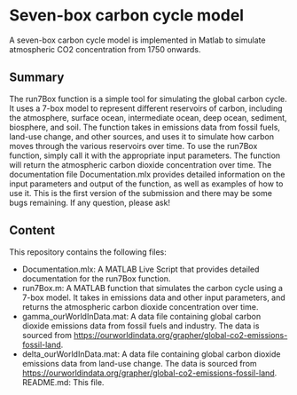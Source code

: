 # Seven-box carbon cycle model
A seven-box carbon cycle model is implemented in Matlab to simulate atmospheric CO2 concentration from 1750 onwards.

## Summary

The run7Box function is a simple tool for simulating the global carbon cycle. It uses a 7-box model to represent different reservoirs of carbon, including the atmosphere, surface ocean, intermediate ocean, deep ocean, sediment, biosphere, and soil. The function takes in emissions data from fossil fuels, land-use change, and other sources, and uses it to simulate how carbon moves through the various reservoirs over time. To use the run7Box function, simply call it with the appropriate input parameters. The function will return the atmospheric carbon dioxide concentration over time. The documentation file Documentation.mlx provides detailed information on the input parameters and output of the function, as well as examples of how to use it. This is the first version of the submission and there may be some bugs remaining. If any question, please ask!

## Content

This repository contains the following files:

 -  Documentation.mlx: A MATLAB Live Script that provides detailed documentation for the run7Box function.
 - run7Box.m: A MATLAB function that simulates the carbon cycle using a 7-box model. It takes in emissions data and other input parameters, and returns the atmospheric carbon dioxide concentration over time.
  - gamma_ourWorldInData.mat: A data file containing global carbon dioxide emissions data from fossil fuels and industry. The data is sourced from https://ourworldindata.org/grapher/global-co2-emissions-fossil-land.
- delta_ourWorldInData.mat: A data file containing global carbon dioxide emissions data from land-use change. The data is sourced from https://ourworldindata.org/grapher/global-co2-emissions-fossil-land.
    README.md: This file.
